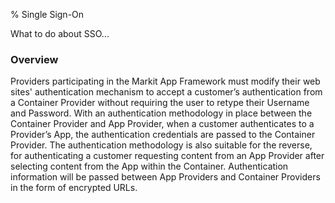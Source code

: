 % Single Sign-On

<p class="lead">What to do about SSO...</p>

### Overview

Providers participating in the Markit App Framework must modify their web sites' authentication mechanism to accept a customer’s authentication from a Container Provider without requiring the user to retype their Username and Password. With an authentication methodology in place between the Container Provider and App Provider, when a customer authenticates to a Provider’s App, the authentication credentials are passed to the Container Provider.  The authentication methodology is also suitable for the reverse, for authenticating a customer requesting content from an App Provider after selecting content from the App within the Container. Authentication information will be passed between App Providers and Container Providers in the form of encrypted URLs.